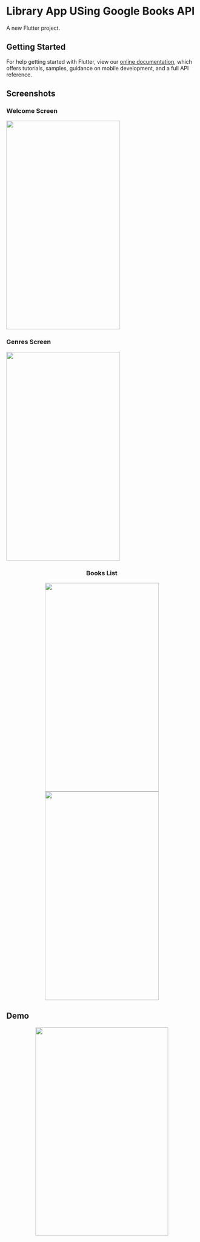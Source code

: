 # Library App USing Google Books API

A new Flutter project.

## Getting Started


For help getting started with Flutter, view our
[online documentation](https://flutter.dev/docs), which offers tutorials,
samples, guidance on mobile development, and a full API reference.

## Screenshots

<div>
  <h3><b>Welcome Screen</b></h3>
  <img src="https://user-images.githubusercontent.com/64702890/120283457-d6f46f00-c2d8-11eb-9c6d-23c457a24fd9.jpeg" width=300 height=550>
  <h3><b>Genres Screen</b></h3>
  <img src="https://user-images.githubusercontent.com/64702890/120283451-d5c34200-c2d8-11eb-9142-748ba373a269.jpeg" width=300 height=550>
  </div>
<div align=center>
  <h3><b>Books List</b></h3>
  <img src="https://user-images.githubusercontent.com/64702890/120284843-5171be80-c2da-11eb-8671-f7950fefa0bb.jpeg" width=300 height=550>
  <img src="https://user-images.githubusercontent.com/64702890/120285123-9695f080-c2da-11eb-915e-c8fa06c2c8f3.jpeg" width=300 height=550>
  </div>
  
## Demo
<div align=center>
  <img src="https://user-images.githubusercontent.com/64702890/120285799-3f445000-c2db-11eb-8eaa-4164800b8321.gif" width=350 height=550>
  </div>
